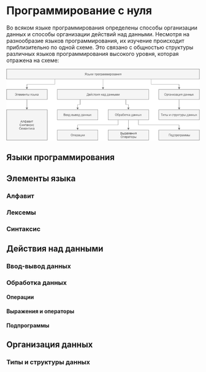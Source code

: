 # Программирование с нуля

Во всяком языке программирования определены способы организации данных и способы организации действий над данными. Несмотря на разнообразие языков программирования, их изучение происходит приблизительно по одной схеме. Это связано с общностью структуры различных языков программирования высокого уровня, которая отражена на схеме:

![](/structure.png)

## Языки программирования

## Элементы языка

### Алфавит

### Лексемы

### Синтаксис

## Действия над данными

### Ввод-вывод данных

### Обработка данных
#### Операции
#### Выражения и операторы
#### Подпрограммы

## Организация данных

### Типы и структуры данных


